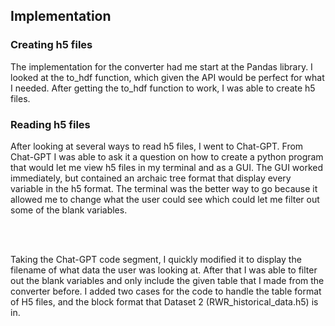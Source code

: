 ## Implementation

### Creating h5 files
The implementation for the converter had me start at the Pandas library.
I looked at the to_hdf function, which given the API would be perfect for what I needed.
After getting the to_hdf function to work, I was able to create h5 files.

### Reading h5 files

After looking at several ways to read h5 files, I went to Chat-GPT.
From Chat-GPT I was able to ask it a question on how to create a python program that would
let me view h5 files in my terminal and as a GUI.
The GUI worked immediately, but contained an archaic tree format that display every variable in the h5 format.
The terminal was the better way to go because it allowed me to change what the user could see which could let me filter out some of the blank variables.

<br />
<br />

Taking the Chat-GPT code segment, I quickly modified it to display the filename of what data the user was looking at. 
After that I was able to filter out the blank variables and only include the given table that I made from the converter before.
I added two cases for the code to handle the table format of H5 files, and the block format that Dataset 2 (RWR_historical_data.h5) is in. 
